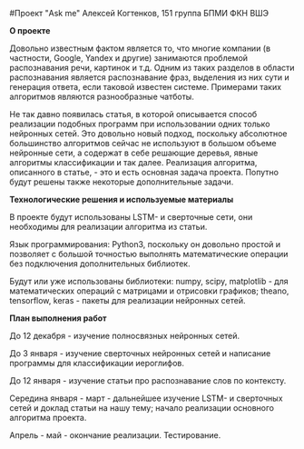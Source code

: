 #Проект "Ask me"
Алексей Когтенков, 151 группа БПМИ ФКН ВШЭ

**О проекте**

Довольно известным фактом является то, что многие компании (в частности, Google, Yandex и другие) занимаются проблемой распознавания речи, картинок и т.д. Одним из таких разделов в области распознавания является распознавание фраз, выделения из них сути и генерация ответа, если таковой известен системе. Примерами таких алгоритмов являются разнообразные чатботы. 

Не так давно появилась статья, в которой описывается способ реализации подобных программ при использовании одних только нейронных сетей. Это довольно новый подход, поскольку абсолютное большинство алгоритмов сейчас не используют в большом объеме нейронные сети, а содержат в себе решающие деревья, явные алгоритмы классификации и так далее. Реализация алгоритма, описанного в статье, - это и есть основная задача проекта. Попутно будут решены также некоторые дополнительные задачи.

**Технологические решения и используемые материалы**

В проекте будут использованы LSTM- и сверточные сети, они необходимы для реализации алгоритма из статьи.

Язык программирования: Python3, поскольку он довольно простой и позволяет с большой точностью выполнять математические операции без подключения дополнительных библиотек.

Будут или уже использованы библиотеки: numpy, scipy, matplotlib - для математических операций с матрицами и отрисовки графиков; theano, tensorflow, keras - пакеты для реализации нейронных сетей.

**План выполнения работ**

До 12 декабря - изучение полносвязных нейронных сетей.

До 3 января - изучение сверточных нейронных сетей и написание программы для классификации иероглифов.

До 12 января - изучение статьи про распознавание слов по контексту.

Середина января - март - дальнейшее изучение LSTM- и сверточных сетей и доклад статьи на нашу тему; начало реализации основного алгоритма проекта.

Апрель - май - окончание реализации. Тестирование.
